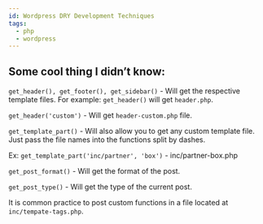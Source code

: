 ```yaml
---
id: Wordpress DRY Development Techniques
tags:
  - php
  - wordpress
---
```


## Some cool thing I didn’t know:

`get_header(), get_footer(), get_sidebar()` - Will get the respective template files. For example: `get_header()` will get `header.php`. 

`get_header('custom')` - Will get `header-custom.php` file.

`get_template_part()` - Will also allow you to get any custom template file. Just pass the file names into the functions split by dashes.

Ex: `get_template_part('inc/partner', 'box')` - inc/partner-box.php

`get_post_format()` - Will get the format of the post.

`get_post_type()` - Will get the type of the current post. 

It is common practice to post custom functions in a file located at `inc/tempate-tags.php`.